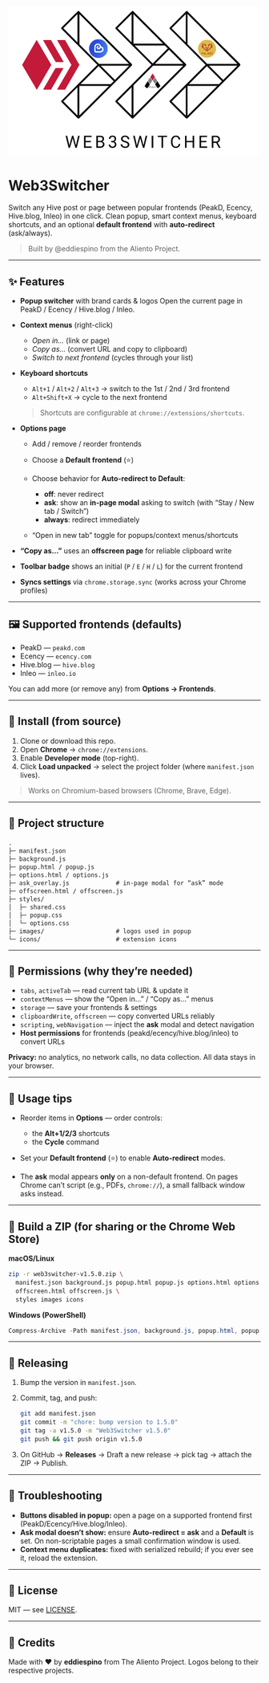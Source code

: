 ![Cover Web3Switcher][dev]

[dev]: images/web3SwitcherCover.png

# Web3Switcher

Switch any Hive post or page between popular frontends (PeakD, Ecency, Hive.blog, Inleo) in one click. Clean popup, smart context menus, keyboard shortcuts, and an optional **default frontend** with **auto-redirect** (ask/always).

> Built by @eddiespino from the Aliento Project.

---

## ✨ Features

* **Popup switcher** with brand cards & logos
  Open the current page in PeakD / Ecency / Hive.blog / Inleo.
* **Context menus** (right-click)

  * *Open in…* (link or page)
  * *Copy as…* (convert URL and copy to clipboard)
  * *Switch to next frontend* (cycles through your list)
* **Keyboard shortcuts**

  * `Alt+1` / `Alt+2` / `Alt+3` → switch to the 1st / 2nd / 3rd frontend
  * `Alt+Shift+X` → cycle to the next frontend

  > Shortcuts are configurable at `chrome://extensions/shortcuts`.
* **Options page**

  * Add / remove / reorder frontends
  * Choose a **Default frontend** (⭐)
  * Choose behavior for **Auto-redirect to Default**:

    * **off**: never redirect
    * **ask**: show an **in-page modal** asking to switch (with “Stay / New tab / Switch”)
    * **always**: redirect immediately
  * “Open in new tab” toggle for popups/context menus/shortcuts
* **“Copy as…”** uses an **offscreen page** for reliable clipboard write
* **Toolbar badge** shows an initial (`P` / `E` / `H` / `L`) for the current frontend
* **Syncs settings** via `chrome.storage.sync` (works across your Chrome profiles)

---

## 🖼 Supported frontends (defaults)

* PeakD — `peakd.com`
* Ecency — `ecency.com`
* Hive.blog — `hive.blog`
* Inleo — `inleo.io`

You can add more (or remove any) from **Options → Frontends**.

---

## 🔧 Install (from source)

1. Clone or download this repo.
2. Open **Chrome** → `chrome://extensions`.
3. Enable **Developer mode** (top-right).
4. Click **Load unpacked** → select the project folder (where `manifest.json` lives).

> Works on Chromium-based browsers (Chrome, Brave, Edge).

---

## 📁 Project structure

```
.
├─ manifest.json
├─ background.js
├─ popup.html / popup.js
├─ options.html / options.js
├─ ask_overlay.js             # in-page modal for “ask” mode
├─ offscreen.html / offscreen.js
├─ styles/
│  ├─ shared.css
│  ├─ popup.css
│  └─ options.css
├─ images/                    # logos used in popup
└─ icons/                     # extension icons
```

---

## 🔐 Permissions (why they’re needed)

* `tabs`, `activeTab` — read current tab URL & update it
* `contextMenus` — show the “Open in…” / “Copy as…” menus
* `storage` — save your frontends & settings
* `clipboardWrite`, `offscreen` — copy converted URLs reliably
* `scripting`, `webNavigation` — inject the **ask** modal and detect navigation
* **Host permissions** for frontends (peakd/ecency/hive.blog/inleo) to convert URLs

**Privacy:** no analytics, no network calls, no data collection. All data stays in your browser.

---

## 🧭 Usage tips

* Reorder items in **Options** — order controls:

  * the **Alt+1/2/3** shortcuts
  * the **Cycle** command
* Set your **Default frontend** (⭐) to enable **Auto-redirect** modes.
* The **ask** modal appears **only** on a non-default frontend.
  On pages Chrome can’t script (e.g., PDFs, `chrome://`), a small fallback window asks instead.

---

## 🧪 Build a ZIP (for sharing or the Chrome Web Store)

**macOS/Linux**

```bash
zip -r web3switcher-v1.5.0.zip \
  manifest.json background.js popup.html popup.js options.html options.js ask_overlay.js \
  offscreen.html offscreen.js \
  styles images icons
```

**Windows (PowerShell)**

```powershell
Compress-Archive -Path manifest.json, background.js, popup.html, popup.js, options.html, options.js, ask_overlay.js, offscreen.html, offscreen.js, styles, images, icons -DestinationPath web3switcher-v1.5.0.zip
```

---

## 🚀 Releasing

1. Bump the version in `manifest.json`.
2. Commit, tag, and push:

   ```bash
   git add manifest.json
   git commit -m "chore: bump version to 1.5.0"
   git tag -a v1.5.0 -m "Web3Switcher v1.5.0"
   git push && git push origin v1.5.0
   ```
3. On GitHub → **Releases** → Draft a new release → pick tag → attach the ZIP → Publish.

---

## 🐞 Troubleshooting

* **Buttons disabled in popup:** open a page on a supported frontend first (PeakD/Ecency/Hive.blog/Inleo).
* **Ask modal doesn’t show:** ensure **Auto-redirect = ask** and a **Default** is set. On non-scriptable pages a small confirmation window is used.
* **Context menu duplicates:** fixed with serialized rebuild; if you ever see it, reload the extension.

---

## 📜 License

MIT — see [LICENSE](LICENSE).

---

## 🙌 Credits

Made with ❤️ by **eddiespino** from The Aliento Project.
Logos belong to their respective projects.
